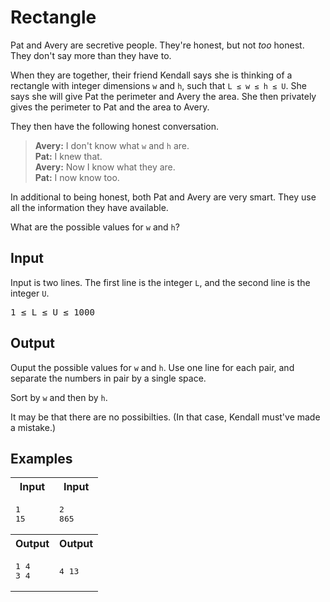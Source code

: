 # Rectangle

Pat and Avery are secretive people. They're honest, but not <i>too</i> honest. They don't say more than they have to.

When they are together, their friend Kendall says she is thinking of a rectangle with integer dimensions `w` and `h`, such that `L ≤ w ≤ h ≤ U`. She says she will give Pat the perimeter and Avery the area. She then privately gives the perimeter to Pat and the area to Avery.

They then have the following honest conversation.

> <b>Avery:</b> I don't know what `w` and `h` are.<br>
> <b>Pat:</b> I knew that.<br>
> <b>Avery:</b> Now I know what they are.<br>
> <b>Pat:</b> I now know too.

In additional to being honest, both Pat and Avery are very smart. They use all the information they have available.

What are the possible values for `w` and `h`?


## Input

Input is two lines. The first line is the integer `L`, and the second line is the integer `U`.

<pre>1 ≤ L ≤ U ≤ 1000</pre>

## Output

Ouput the possible values for `w` and `h`. Use one line for each pair, and separate the numbers in pair by a single space.

Sort by `w` and then by `h`.

It may be that there are no possibilties. (In that case, Kendall must've made a mistake.)

## Examples

<table>
    <tr>
        <th>Input</th>
        <th>Input</th>
    </tr>
    <tr>
        <td>
            <pre>1
15</pre>
        </td>
        <td>
            <pre>2
865</pre>
        </td>
    </tr>
    <tr>
        <th>Output</th>
        <th>Output</th>
    </tr>
    <tr>
        <td>
            <pre>1 4
3 4</pre>
        </td>
        <td>
            <pre>4 13</pre>
        </td>
    </tr>
</table>